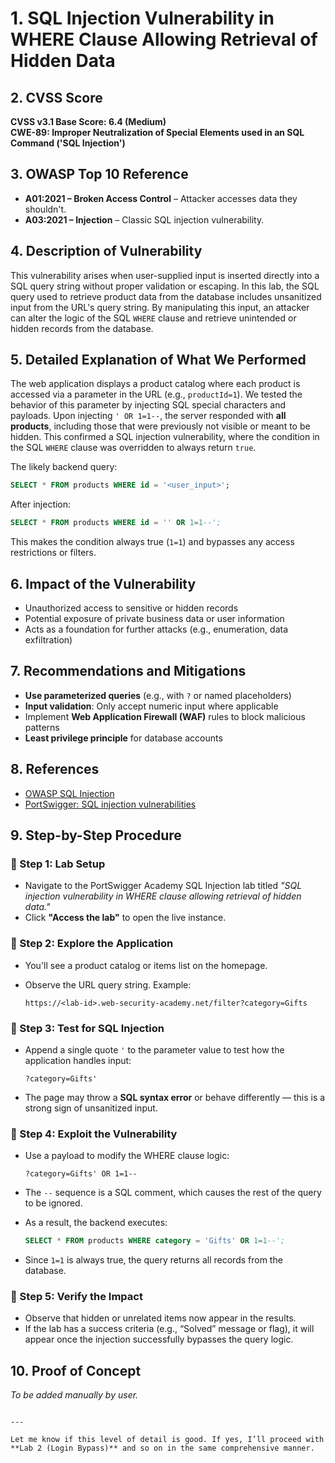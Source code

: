 # 1. SQL Injection Vulnerability in WHERE Clause Allowing Retrieval of Hidden Data

## 2. CVSS Score
**CVSS v3.1 Base Score: 6.4 (Medium)**  
**CWE-89: Improper Neutralization of Special Elements used in an SQL Command ('SQL Injection')**

## 3. OWASP Top 10 Reference
- **A01:2021 – Broken Access Control** – Attacker accesses data they shouldn't.
- **A03:2021 – Injection** – Classic SQL injection vulnerability.

## 4. Description of Vulnerability
This vulnerability arises when user-supplied input is inserted directly into a SQL query string without proper validation or escaping. In this lab, the SQL query used to retrieve product data from the database includes unsanitized input from the URL's query string. By manipulating this input, an attacker can alter the logic of the SQL `WHERE` clause and retrieve unintended or hidden records from the database.

## 5. Detailed Explanation of What We Performed
The web application displays a product catalog where each product is accessed via a parameter in the URL (e.g., `productId=1`). We tested the behavior of this parameter by injecting SQL special characters and payloads. Upon injecting `' OR 1=1--`, the server responded with **all products**, including those that were previously not visible or meant to be hidden. This confirmed a SQL injection vulnerability, where the condition in the SQL `WHERE` clause was overridden to always return `true`.

The likely backend query:
```sql
SELECT * FROM products WHERE id = '<user_input>';
````

After injection:

```sql
SELECT * FROM products WHERE id = '' OR 1=1--';
```

This makes the condition always true (`1=1`) and bypasses any access restrictions or filters.

## 6. Impact of the Vulnerability

* Unauthorized access to sensitive or hidden records
* Potential exposure of private business data or user information
* Acts as a foundation for further attacks (e.g., enumeration, data exfiltration)

## 7. Recommendations and Mitigations

* **Use parameterized queries** (e.g., with `?` or named placeholders)
* **Input validation**: Only accept numeric input where applicable
* Implement **Web Application Firewall (WAF)** rules to block malicious patterns
* **Least privilege principle** for database accounts

## 8. References

* [OWASP SQL Injection](https://owasp.org/www-community/attacks/SQL_Injection)
* [PortSwigger: SQL injection vulnerabilities](https://portswigger.net/web-security/sql-injection)

## 9. Step-by-Step Procedure

### 🔹 Step 1: Lab Setup

* Navigate to the PortSwigger Academy SQL Injection lab titled *"SQL injection vulnerability in WHERE clause allowing retrieval of hidden data."*
* Click **"Access the lab"** to open the live instance.

### 🔹 Step 2: Explore the Application

* You'll see a product catalog or items list on the homepage.
* Observe the URL query string. Example:

  ```
  https://<lab-id>.web-security-academy.net/filter?category=Gifts
  ```

### 🔹 Step 3: Test for SQL Injection

* Append a single quote `'` to the parameter value to test how the application handles input:

  ```
  ?category=Gifts'
  ```
* The page may throw a **SQL syntax error** or behave differently — this is a strong sign of unsanitized input.

### 🔹 Step 4: Exploit the Vulnerability

* Use a payload to modify the WHERE clause logic:

  ```
  ?category=Gifts' OR 1=1--
  ```
* The `--` sequence is a SQL comment, which causes the rest of the query to be ignored.
* As a result, the backend executes:

  ```sql
  SELECT * FROM products WHERE category = 'Gifts' OR 1=1--';
  ```
* Since `1=1` is always true, the query returns all records from the database.

### 🔹 Step 5: Verify the Impact

* Observe that hidden or unrelated items now appear in the results.
* If the lab has a success criteria (e.g., “Solved” message or flag), it will appear once the injection successfully bypasses the query logic.

## 10. Proof of Concept

*To be added manually by user.*

```

---

Let me know if this level of detail is good. If yes, I’ll proceed with **Lab 2 (Login Bypass)** and so on in the same comprehensive manner.
```
